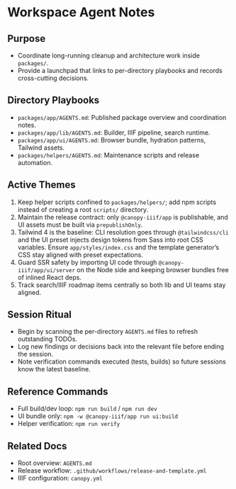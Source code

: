 Workspace Agent Notes
=====================

Purpose
-------
- Coordinate long-running cleanup and architecture work inside `packages/`.
- Provide a launchpad that links to per-directory playbooks and records cross-cutting decisions.

Directory Playbooks
-------------------
- `packages/app/AGENTS.md`: Published package overview and coordination notes.
- `packages/app/lib/AGENTS.md`: Builder, IIIF pipeline, search runtime.
- `packages/app/ui/AGENTS.md`: Browser bundle, hydration patterns, Tailwind assets.
- `packages/helpers/AGENTS.md`: Maintenance scripts and release automation.

Active Themes
-------------
1. Keep helper scripts confined to `packages/helpers/`; add npm scripts instead of creating a root `scripts/` directory.
2. Maintain the release contract: only `@canopy-iiif/app` is publishable, and UI assets must be built via `prepublishOnly`.
3. Tailwind 4 is the baseline: CLI resolution goes through `@tailwindcss/cli` and the UI preset injects design tokens from Sass into root CSS variables. Ensure `app/styles/index.css` and the template generator’s CSS stay aligned with preset expectations.
4. Guard SSR safety by importing UI code through `@canopy-iiif/app/ui/server` on the Node side and keeping browser bundles free of inlined React deps.
5. Track search/IIIF roadmap items centrally so both lib and UI teams stay aligned.

Session Ritual
--------------
- Begin by scanning the per-directory `AGENTS.md` files to refresh outstanding TODOs.
- Log new findings or decisions back into the relevant file before ending the session.
- Note verification commands executed (tests, builds) so future sessions know the latest baseline.

Reference Commands
------------------
- Full build/dev loop: `npm run build` / `npm run dev`
- UI bundle only: `npm -w @canopy-iiif/app run ui:build`
- Helper verification: `npm run verify`

Related Docs
------------
- Root overview: `AGENTS.md`
- Release workflow: `.github/workflows/release-and-template.yml`
- IIIF configuration: `canopy.yml`
